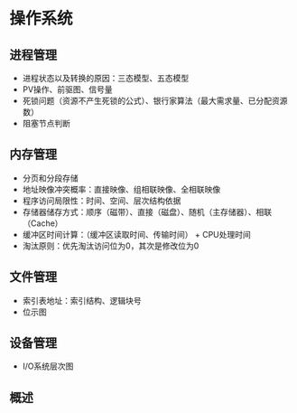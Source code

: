 # 操作系统

## 进程管理
- 进程状态以及转换的原因：三态模型、五态模型
- PV操作、前驱图、信号量
- 死锁问题（资源不产生死锁的公式）、银行家算法（最大需求量、已分配资源数）
- 阻塞节点判断

## 内存管理
- 分页和分段存储
- 地址映像冲突概率：直接映像、组相联映像、全相联映像
- 程序访问局限性：时间、空间、层次结构依据
- 存储器储存方式：顺序（磁带）、直接（磁盘）、随机（主存储器）、相联（Cache）
- 缓冲区时间计算：（缓冲区读取时间、传输时间） + CPU处理时间
- 淘汰原则：优先淘汰访问位为0，其次是修改位为0

## 文件管理
- 索引表地址：索引结构、逻辑块号
- 位示图

## 设备管理
- I/O系统层次图 

## 概述